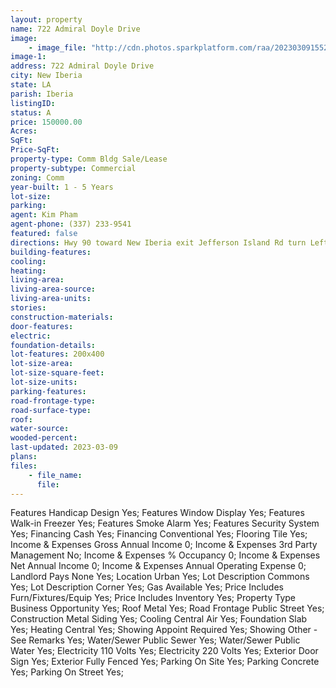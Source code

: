 ```yaml
---
layout: property
name: 722 Admiral Doyle Drive
image:
    - image_file: "http://cdn.photos.sparkplatform.com/raa/20230309155222152368000000.jpg"
image-1:
address: 722 Admiral Doyle Drive
city: New Iberia
state: LA
parish: Iberia
listingID: 
status: A
price: 150000.00
Acres: 
SqFt: 
Price-SqFt: 
property-type: Comm Bldg Sale/Lease
property-subtype: Commercial
zoning: Comm
year-built: 1 - 5 Years
lot-size: 
parking: 
agent: Kim Pham
agent-phone: (337) 233-9541
featured: false
directions: Hwy 90 toward New Iberia exit Jefferson Island Rd turn Left then Right on Admiral Doyle Drive the property will on the Right.
building-features: 
cooling: 
heating: 
living-area: 
living-area-source: 
living-area-units: 
stories: 
construction-materials: 
door-features: 
electric: 
foundation-details: 
lot-features: 200x400
lot-size-area: 
lot-size-square-feet: 
lot-size-units: 
parking-features: 
road-frontage-type: 
road-surface-type: 
roof: 
water-source: 
wooded-percent: 
last-updated: 2023-03-09
plans: 
files:
    - file_name:
      file:
---
```

Features	Handicap Design	Yes;
Features	Window Display	Yes;
Features	Walk-in Freezer	Yes;
Features	Smoke Alarm	Yes;
Features	Security System	Yes;
Financing	Cash	Yes;
Financing	Conventional	Yes;
Flooring	Tile	Yes;
Income & Expenses	Gross Annual Income	0;
Income & Expenses	3rd Party Management	No;
Income & Expenses	% Occupancy	0;
Income & Expenses	Net Annual Income	0;
Income & Expenses	Annual Operating Expense	0;
Landlord Pays	None	Yes;
Location	Urban	Yes;
Lot Description	Commons	Yes;
Lot Description	Corner	Yes;
Gas	Available	Yes;
Price Includes	Furn/Fixtures/Equip	Yes;
Price Includes	Inventory	Yes;
Property Type	Business Opportunity	Yes;
Roof	Metal	Yes;
Road Frontage	Public Street	Yes;
Construction	Metal Siding	Yes;
Cooling	Central Air	Yes;
Foundation	Slab	Yes;
Heating	Central	Yes;
Showing	Appoint Required	Yes;
Showing	Other - See Remarks	Yes;
Water/Sewer	Public Sewer	Yes;
Water/Sewer	Public Water	Yes;
Electricity	110 Volts	Yes;
Electricity	220 Volts	Yes;
Exterior	Door Sign	Yes;
Exterior	Fully Fenced	Yes;
Parking	On Site	Yes;
Parking	Concrete	Yes;
Parking	On Street	Yes;

